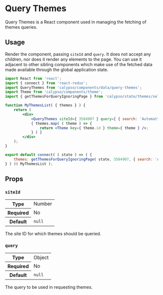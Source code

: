 # Query Themes

Query Themes is a React component used in managing the fetching of themes queries.

## Usage

Render the component, passing `siteId` and `query`. It does not accept any children, nor does it render any elements to the page. You can use it adjacent to other sibling components which make use of the fetched data made available through the global application state.

```jsx
import React from 'react';
import { connect } from 'react-redux';
import QueryThemes from 'calypso/components/data/query-themes';
import Theme from 'calypso/components/theme';
import { getThemesForQueryIgnoringPage } from 'calypso/state/themes/selectors';

function MyThemesList( { themes } ) {
	return (
		<div>
			<QueryThemes siteId={ 3584907 } query={ { search: 'Automattic' } } />
			{ themes.map( ( theme ) => {
				return <Theme key={ theme.id } theme={ theme } />;
			} ) }
		</div>
	);
}

export default connect( ( state ) => ( {
	themes: getThemesForQueryIgnoringPage( state, 3584907, { search: 'Automattic' } ),
} ) )( MyThemesList );
```

## Props

### `siteId`

<table>
	<tr><th>Type</th><td>Number</td></tr>
	<tr><th>Required</th><td>No</td></tr>
	<tr><th>Default</th><td><code>null</code></td></tr>
</table>

The site ID for which themes should be queried.

### `query`

<table>
	<tr><th>Type</th><td>Object</td></tr>
	<tr><th>Required</th><td>No</td></tr>
	<tr><th>Default</th><td><code>null</code></td></tr>
</table>

The query to be used in requesting themes.
